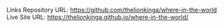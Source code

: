 Links
Repository URL: https://github.com/thelionkinga/where-in-the-world
Live Site URL: https://thelionkinga.github.io/where-in-the-world/
